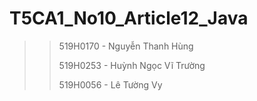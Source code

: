 # T5CA1_No10_Article12_Java
> 
>> 519H0170 - Nguyễn Thanh Hùng
>> 
>> 519H0253 - Huỳnh Ngọc Vĩ Trường
>> 
>> 519H0056 - Lê Tường Vy
